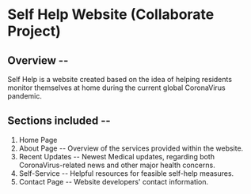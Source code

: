 # Self Help Website (Collaborate Project)

## Overview --

Self Help is a website created based on the idea of helping residents monitor themselves at home during the current global CoronaVirus pandemic. 

## Sections included --

1. Home Page
2. About Page -- Overview of the services provided within the website.
3. Recent Updates -- Newest Medical updates, regarding both CoronaVirus-related news and other major health concerns.
4. Self-Service -- Helpful resources for feasible self-help measures.
5. Contact Page -- Website developers' contact information.
